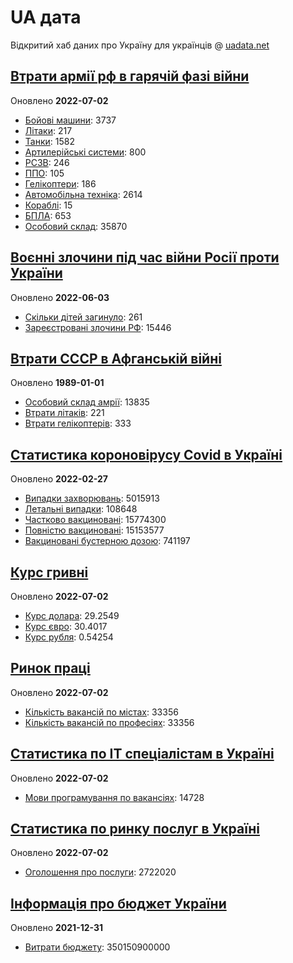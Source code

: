 # UA дата
Відкритий хаб даних про Україну для українців @ [uadata.net](https://uadata.net/)

## [Втрати армії рф в гарячій фазі війни](https://uadata.net/vtraty-rf.data)
Оновлено **2022-07-02**

- [Бойові машини](https://uadata.net/vtraty-rf:bbm.data): 3737
- [Літаки](https://uadata.net/vtraty-rf:planes.data): 217
- [Танки](https://uadata.net/vtraty-rf:tanks.data): 1582
- [Артилерійські системи](https://uadata.net/vtraty-rf:artilery.data): 800
- [РСЗВ](https://uadata.net/vtraty-rf:rszv.data): 246
- [ППО](https://uadata.net/vtraty-rf:ppo.data): 105
- [Гелікоптери](https://uadata.net/vtraty-rf:helicopters.data): 186
- [Автомобільна техніка](https://uadata.net/vtraty-rf:auto.data): 2614
- [Кораблі](https://uadata.net/vtraty-rf:ships.data): 15
- [БПЛА](https://uadata.net/vtraty-rf:bpla.data): 653
- [Особовий склад](https://uadata.net/vtraty-rf.data): 35870

## [Воєнні злочини під час війни Росії проти України](https://uadata.net/zlochiny-rf.data)
Оновлено **2022-06-03**

- [Скільки дітей загинуло](https://uadata.net/zlochiny-rf.data): 261
- [Зареєстровані злочини РФ](https://uadata.net/zlochiny-rf:registered-crimes.data): 15446

## [Втрати СССР в Афганській війні](https://uadata.net/vtraty-su-in-afgan.data)
Оновлено **1989-01-01**

- [Особовий склад амрії](https://uadata.net/vtraty-su-in-afgan.data): 13835
- [Втрати літаків](https://uadata.net/vtraty-su-in-afgan:soviet-aircraft-losses-in-afgan-war.data): 221
- [Втрати гелікоптерів](https://uadata.net/vtraty-su-in-afgan:soviet-helicopters-losses-in-afgan-war.data): 333

## [Статистика короновірусу Covid в Україні](https://uadata.net/corona.data)
Оновлено **2022-02-27**

- [Випадки захворювань](https://uadata.net/corona.data): 5015913
- [Летальні випадки](https://uadata.net/corona:totla-deaths.data): 108648
- [Частково вакциновані](https://uadata.net/corona:persons-vaccinated.data): 15774300
- [Повністю вакциновані](https://uadata.net/corona:persons-fully-vaccinated.data): 15153577
- [Вакциновані бустерною дозою](https://uadata.net/corona:persons-with-booster.data): 741197

## [Курс гривні](https://uadata.net/kurs-hryvni.data)
Оновлено **2022-07-02**

- [Курс долара](https://uadata.net/kurs-hryvni.data): 29.2549
- [Курс євро](https://uadata.net/kurs-hryvni:euro-to-hryvna.data): 30.4017
- [Курс рубля](https://uadata.net/kurs-hryvni:fubl-to-hryvna.data): 0.54254

## [Ринок праці](https://uadata.net/rynok-praci.data)
Оновлено **2022-07-02**

- [Кількість вакансій по містах](https://uadata.net/rynok-praci.data): 33356
- [Кількість вакансій по професіях](https://uadata.net/rynok-praci:positions.data): 33356

## [Статистика по ІТ спеціалістам в Україні](https://uadata.net/rozrobka-softu.data)
Оновлено **2022-07-02**

- [Мови програмування по вакансіях](https://uadata.net/rozrobka-softu.data): 14728

## [Статистика по ринку послуг в Україні](https://uadata.net/poslugy.data)
Оновлено **2022-07-02**

- [Оголошення про послуги](https://uadata.net/poslugy.data): 2722020

## [Інформація про бюджет України](https://uadata.net/budget.data)
Оновлено **2021-12-31**

- [Витрати бюджету](https://uadata.net/budget.data): 350150900000
